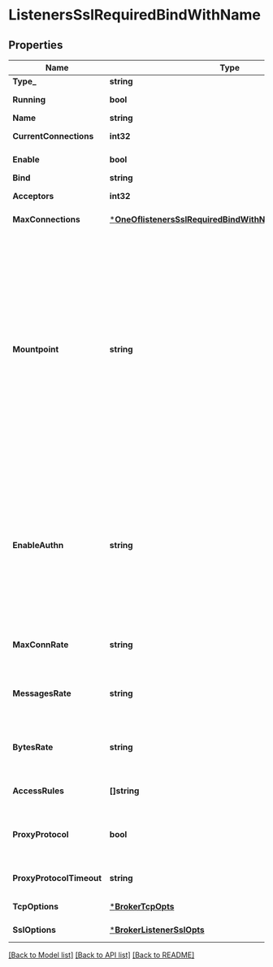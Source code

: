 # ListenersSslRequiredBindWithName

## Properties
Name | Type | Description | Notes
------------ | ------------- | ------------- | -------------
**Type_** | **string** | Listener type | [default to null]
**Running** | **bool** | Listener status | [optional] [default to null]
**Name** | **string** | Listener name | [default to null]
**CurrentConnections** | **int32** | Current connections | [optional] [default to null]
**Enable** | **bool** | Enable listener. | [optional] [default to true]
**Bind** | **string** | IP address and port for the listening socket. | [default to 8883]
**Acceptors** | **int32** | The size of the listener&#x27;s receiving pool. | [optional] [default to 16]
**MaxConnections** | [***OneOflistenersSslRequiredBindWithNameMaxConnections**](OneOflistenersSslRequiredBindWithNameMaxConnections.md) | The maximum number of concurrent connections allowed by the listener. | [optional] [default to infinity]
**Mountpoint** | **string** | When publishing or subscribing, prefix all topics with a mountpoint string.&lt;br/&gt;The prefixed string will be removed from the topic name when the message&lt;br/&gt;is delivered to the subscriber. The mountpoint is a way that users can use&lt;br/&gt;to implement isolation of message routing between different listeners.&lt;br/&gt;For example if a client A subscribes to &#x60;t&#x60; with &#x60;listeners.tcp.\\&lt;name&gt;.mountpoint&#x60;&lt;br/&gt;set to &#x60;some_tenant&#x60;, then the client actually subscribes to the topic&lt;br/&gt;&#x60;some_tenant/t&#x60;. Similarly, if another client B (connected to the same listener&lt;br/&gt;as the client A) sends a message to topic &#x60;t&#x60;, the message is routed&lt;br/&gt;to all the clients subscribed &#x60;some_tenant/t&#x60;, so client A will receive the&lt;br/&gt;message, with topic name &#x60;t&#x60;.&lt;br/&gt;&lt;br/&gt;Set to &#x60;\&quot;\&quot;&#x60; to disable the feature.&lt;br/&gt;&lt;br/&gt;&lt;br/&gt;Variables in mountpoint string:&lt;br/&gt;  - &lt;code&gt;${clientid}&lt;/code&gt;: clientid&lt;br/&gt;  - &lt;code&gt;${username}&lt;/code&gt;: username | [optional] 
**EnableAuthn** | **string** | Set &lt;code&gt;true&lt;/code&gt; (default) to enable client authentication on this listener, the authentication&lt;br/&gt;process goes through the configured authentication chain.&lt;br/&gt;When set to &lt;code&gt;false&lt;/code&gt; to allow any clients with or without authentication information such as username or password to log in.&lt;br/&gt;When set to &lt;code&gt;quick_deny_anonymous&lt;/code&gt;, it behaves like when set to &lt;code&gt;true&lt;/code&gt;, but clients will be&lt;br/&gt;denied immediately without going through any authenticators if &lt;code&gt;username&lt;/code&gt; is not provided. This is useful to fence off&lt;br/&gt;anonymous clients early. | [optional] [default to ENABLE_AUTHN.TRUE]
**MaxConnRate** | **string** | Maximum connection rate.&lt;br/&gt;&lt;br/&gt;This is used to limit the connection rate for this listener,&lt;br/&gt;once the limit is reached, new connections will be deferred or refused | [optional] [default to null]
**MessagesRate** | **string** | Messages publish rate.&lt;br/&gt;&lt;br/&gt;This is used to limit the inbound message numbers for each client connected to this listener,&lt;br/&gt;once the limit is reached, the restricted client will slow down and even be hung for a while. | [optional] [default to null]
**BytesRate** | **string** | Data publish rate.&lt;br/&gt;&lt;br/&gt;This is used to limit the inbound bytes rate for each client connected to this listener,&lt;br/&gt;once the limit is reached, the restricted client will slow down and even be hung for a while. | [optional] [default to null]
**AccessRules** | **[]string** | The access control rules for this listener.&lt;br/&gt;See: https://github.com/emqtt/esockd#allowdeny | [optional] [default to ["allow all"]]
**ProxyProtocol** | **bool** | Enable the Proxy Protocol V1/2 if the EMQX cluster is deployed behind HAProxy or Nginx.&lt;br/&gt;&lt;br/&gt;See: https://www.haproxy.com/blog/haproxy/proxy-protocol/ | [optional] [default to false]
**ProxyProtocolTimeout** | **string** | Timeout for proxy protocol. EMQX will close the TCP connection if proxy protocol packet is not received within the timeout. | [optional] [default to 3s]
**TcpOptions** | [***BrokerTcpOpts**](broker.tcp_opts.md) |  | [optional] [default to null]
**SslOptions** | [***BrokerListenerSslOpts**](broker.listener_ssl_opts.md) |  | [optional] [default to null]

[[Back to Model list]](../README.md#documentation-for-models) [[Back to API list]](../README.md#documentation-for-api-endpoints) [[Back to README]](../README.md)

